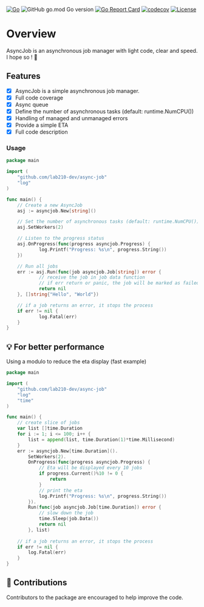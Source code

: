 [![Go](https://github.com/lab210-dev/async-job/actions/workflows/go.yml/badge.svg)](https://github.com/lab210-dev/async-job/actions/workflows/go.yml)
![GitHub go.mod Go version](https://img.shields.io/github/go-mod/go-version/lab210-dev/async-job)
[![Go Report Card](https://goreportcard.com/badge/github.com/lab210-dev/async-job)](https://goreportcard.com/report/github.com/lab210-dev/async-job)
[![codecov](https://codecov.io/gh/lab210-dev/async-job/branch/main/graph/badge.svg?token=3JRL5ZLSIH)](https://codecov.io/gh/lab210-dev/async-job)
[![License](https://img.shields.io/badge/license-MIT-blue.svg)](https://github.com/lab210-dev/async-job/blob/main/LICENSE)
# Overview

AsyncJob is an asynchronous job manager with light code, clear and speed. I hope so ! 😬

## Features

- [x] AsyncJob is a simple asynchronous job manager.
- [x] Full code coverage
- [x] Async queue
- [x] Define the number of asynchronous tasks (default: runtime.NumCPU())
- [x] Handling of managed and unmanaged errors
- [x] Provide a simple ETA
- [x] Full code description

### Usage

```go
package main

import (
	"github.com/lab210-dev/async-job"
	"log"
)

func main() {
	// Create a new AsyncJob
	asj := asyncjob.New[string]()

	// Set the number of asynchronous tasks (default: runtime.NumCPU())
	asj.SetWorkers(2)

	// Listen to the progress status
	asj.OnProgress(func(progress asyncjob.Progress) {
            log.Printf("Progress: %s\n", progress.String())
	})

	// Run all jobs 
	err := asj.Run(func(job asyncjob.Job[string]) error {
            // receive the job in job data function
            // if err return or panic, the job will be marked as failed and all progress will be canceled
            return nil
	}, []string{"Hello", "World"})

	// if a job returns an error, it stops the process
	if err != nil {
            log.Fatal(err)
	}
}
```

## 💡 For better performance

Using a modulo to reduce the eta display (fast example)

```go
package main

import (
	"github.com/lab210-dev/async-job"
	"log"
	"time"
)

func main() {
	// create slice of jobs
	var list []time.Duration
	for i := 1; i <= 100; i++ {
		list = append(list, time.Duration(1)*time.Millisecond)
	}
	err := asyncjob.New[time.Duration]().
		SetWorkers(2).
		OnProgress(func(progress asyncjob.Progress) {
			// Eta will be displayed every 10 jobs
			if progress.Current()%10 != 0 {
				return
			}
			// print the eta
		    log.Printf("Progress: %s\n", progress.String())
		}).
		Run(func(job asyncjob.Job[time.Duration]) error {
			// slow down the job
			time.Sleep(job.Data())
			return nil
		}, list)
	
	// if a job returns an error, it stops the process
	if err != nil {
		log.Fatal(err)
	}
}
```

## 🤝 Contributions
Contributors to the package are encouraged to help improve the code.